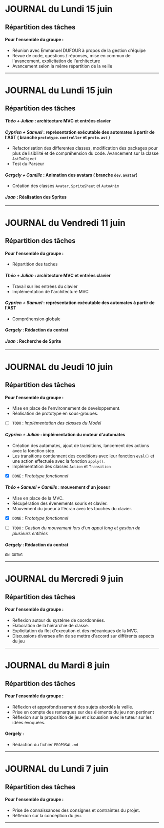 # JOURNAL du Lundi 15 juin

## Répartition des tâches

#### Pour l'ensemble du groupe : 
- Réunion avec Emmanuel DUFOUR à propos de la gestion d'équipe
- Revue de code, questions / réponses, mise en commun de l'avancement, explicitation de l'architecture
- Avancement selon la même répartition de la veille

---

# JOURNAL du Lundi 15 juin

## Répartition des tâches

#### *Théo + Julian* : architecture MVC et entrées clavier


#### *Cyprien + Samuel* : représentation exécutable des automates à partir de l'AST ( branche `prototype.controller` et  `proto.ast` )
- Refactorisation des differentes classes, modification des packages pour plus de lisibilité et de compréhension du code. Avancement sur la classe `AstToObject`
- Test du Parseur

#### *Gergely + Camille* : Animation des avatars ( branche `dev.avatar`)
- Création des classes `Avatar`, `SpriteSheet` et `AutoAnim`

#### *Joan* : Réalisation des Sprites

---
# JOURNAL du Vendredi 11 juin

## Répartition des tâches

#### Pour l'ensemble du groupe : 
- Répartition des taches

#### *Théo + Julian* : architecture MVC et entrées clavier
- Travail sur les entrées du clavier
- Implémentation de l'architecture MVC

#### *Cyprien + Samuel* : représentation exécutable des automates à partir de l'AST
- Compréhension globale

#### *Gergely* : Rédaction du contrat

#### *Joan* : Recherche de Sprite

---
# JOURNAL du Jeudi 10 juin

## Répartition des tâches

#### Pour l'ensemble du groupe : 
- Mise en place de l'environnement de developpement.
- Réalisation de prototype en sous-groupes.

- [ ]  `TODO` :  *Implémentation des classes du Model*

#### *Cyprien + Julian* : implémentation du moteur d'automates
- Création des automates, ajout de transitions, lancement des actions avec la fonction step.
- Les transitions contiennent des conditions avec leur fonction `eval()` et une action effectuée avec la fonction `apply()`. 
- Implémentation des classes `Action` et `Transition`


- [x] `DONE` : *Prototype fonctionnel*

#### *Théo + Samuel + Camille* : mouvement d'un joueur 
- Mise en place de la MVC.
- Récupération des évenements souris et clavier.
- Mouvement du joueur à l'écran avec les touches du clavier.

- [x] `DONE` : *Prototype fonctionnel*

- [ ] `TODO` :  *Gestion du mouvement lors d'un appui long et gestion de plusieurs entitées*

#### *Gergely* : Rédaction du contrat

`ON GOING` 

---

# JOURNAL du Mercredi 9 juin

## Répartition des tâches

#### Pour l'ensemble du groupe :
- Reflexion autour du systéme de coordonnées.
- Elaboration de la hiérarchie de classe.
- Explicitation du flot d'execution et des mécaniques de la MVC.
- Discussions diverses afin de se mettre d'accord sur différents aspects du jeu

---

# JOURNAL du Mardi 8 juin

## Répartition des tâches

#### Pour l'ensemble du groupe :
- Réflexion et approfondissement des sujets abordés la veille.
- Prise en compte des remarques sur des éléments du jeu non pertinent
 - Réflexion sur la proposition de jeu et discussion avec le tuteur sur les idées évoquées.

#### Gergely :
- Rédaction du fichier `PROPOSAL.md`

---

# JOURNAL du Lundi 7 juin

## Répartition des tâches 

#### Pour l'ensemble du groupe : 
- Prise de connaissances des consignes et contraintes du projet.
- Réflexion sur la conception du jeu.

---



